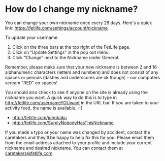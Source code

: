 # How do I change my nickname?

You can change your own nickname once every 28 days. Here's a quick link: https://fetlife.com/settings/account/nickname.

To update your username:

1. Click on the three bars at the top right of the FetLife page.
2. Click on “Update Settings" in the pop out menu.
3. Click “Change” next to the Nickname under General.

Remember, please make sure that your new nickname is between 2 and 16 alphanumeric characters (letters and numbers) and does not consist of any spaces or periods (dashes and underscores are ok though) - our computers scream "RED" on spaces!

You should also check to see if anyone on the site is already using the nickname you want. A quick way to do this is to type in http://fetlife.com/usernameYOUwant in the URL bar. If you are taken to your activity feed, the name is available. :-)

- http://fetlife.com/johnbaku
- http://fetlife.com/SurelyNobodyHasThisNickname

If you made a typo or your name was changed by accident, contact the caretakers and they'll be happy to help fix this for you. Please email them from the email address attached to your profile and include your current nickname and desired nickname. You can contact them at [caretakers@fetlife.com](mailto:caretakers@fetlife.com).
